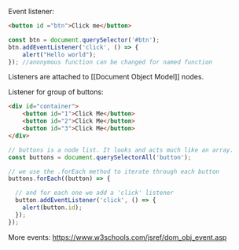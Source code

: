 Event listener:
```html
<button id ="btn">Click me</button>
```
```javascript
const btn = document.querySelector('#btn');
btn.addEventListener('click', () => {
	alert("Hello world");
}); //anonymous function can be changed for named function
```
Listeners are attached to [[Document Object Model]] nodes.

Listener for group of buttons:
```html
<div id="container">
    <button id="1">Click Me</button>
    <button id="2">Click Me</button>
    <button id="3">Click Me</button>
</div>
```
```javascript
// buttons is a node list. It looks and acts much like an array.
const buttons = document.querySelectorAll('button');

// we use the .forEach method to iterate through each button
buttons.forEach((button) => {

  // and for each one we add a 'click' listener
  button.addEventListener('click', () => {
    alert(button.id);
  });
});
```

More events:
https://www.w3schools.com/jsref/dom_obj_event.asp
